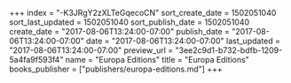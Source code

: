 +++
index = "-K3JRgY2zXLTeGqecoCN"
sort_create_date = 1502051040
sort_last_updated = 1502051040
sort_publish_date = 1502051040
create_date = "2017-08-06T13:24:00-07:00"
publish_date = "2017-08-06T13:24:00-07:00"
date = "2017-08-06T13:24:00-07:00"
last_updated = "2017-08-06T13:24:00-07:00"
preview_url = "3ee2c9d1-b732-bdfb-1209-5a4fa9f593f4"
name = "Europa Editions"
title = "Europa Editions"
books_publisher = ["publishers/europa-editions.md"]
+++
